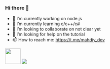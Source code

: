 ### Hi there 👋

- 🔭 I’m currently working on node.js
- 🌱 I’m currently learning c/c++/c#
- 👯 I’m looking to collaborate on not clear yet
- 🤔 I’m looking for help on the tutorial
- 📫 How to reach me: https://t.me/mahdiy_dev

<img width='50' src='https://upload.wikimedia.org/wikipedia/commons/thumb/9/99/Unofficial_JavaScript_logo_2.svg/1024px-Unofficial_JavaScript_logo_2.svg.png' />

<img src='https://github-readme-stats.vercel.app/api?username=MahdiyDev&&show_icons=true&title_color=ffffff&icon_color=bb2acf&text_color=daf7dc&bg_color=151515' />

